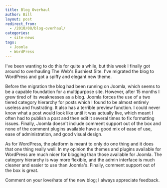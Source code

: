 ```yaml
---
title: Blog Overhaul
author: Bill
layout: post
redirect_from:
  - /2010/08/blog-overhaul/
categories:
  - site-news
tags:
  - Joomla
  - WordPress
---
```

I've been wanting to do this for quite a while, but this week I finally got
around to overhauling The Web's Bushiest Site. I've migrated the blog to
WordPress and got a spiffy and elegant new theme.

Before the migration the blog had been running on Joomla, which seems to be a
capable foundation for a multipurpose site. However, after 15 months I grew
tired of its weaknesses as a blog. Joomla forces the use of a two tiered
category hierarchy for posts which I found to be almost entirely useless and
frustrating. It also has a terrible preview function. I could never know what
a post would look like until it was actually live, which meant I often had to
publish a post and then edit it several times to fix formatting issues.
Finally, Joomla doesn't include comment support out of the box and none of the
comment plugins available have a good mix of ease of use, ease of
administration, and good visual design.

As for WordPress, the platform is meant to only do one thing and it does that
one thing really well. In my opinion the themes and plugins available for
WordPress are much nicer for blogging than those available for Joomla. The
category hierarchy is way more flexible, and the admin interface is much
cleaner and easier to use than Joomla's. Finally, comment support out of the
box is great.

Comment on your love/hate of the new blog; I always appreciate feedback.
